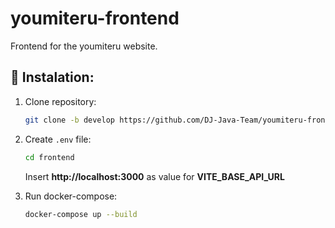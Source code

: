 # youmiteru-frontend
Frontend for the youmiteru website.

## 🔧 Instalation:
1. Clone repository:
   
    ```bash
    git clone -b develop https://github.com/DJ-Java-Team/youmiteru-frontend.git
    ```
2. Create `.env` file:
   ```bash
   cd frontend
   ```
   Insert **http://localhost:3000** as value for **VITE_BASE_API_URL**
3. Run docker-compose:
   ```bash
   docker-compose up --build   
   ```
